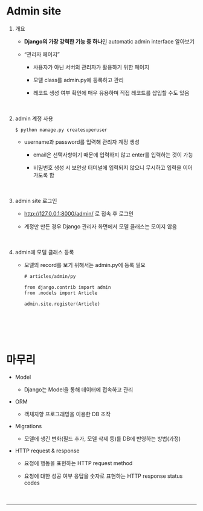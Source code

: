 # **Admin site**

1. 개요
    - **Django의 가장 강력한 기능 중 하나**인 automatic admin interface 알아보기<br>

    - “관리자 페이지”
        - 사용자가 아닌 서버의 관리자가 활용하기 위한 페이지<br>

        - 모델 class를 admin.py에 등록하고 관리
        - 레코드 생성 여부 확인에 매우 유용하며 직접 레코드를 삽입할 수도 있음
<br><br><br>

2. admin 계정 사용
    
    `$ python manage.py createsuperuser`
    
    - username과 password를 입력해 관리자 계정 생성<br>

        - email은 선택사항이기 때문에 입력하지 않고 enter를 입력하는 것이 가능<br>

        - 비밀번호 생성 시 보안상 터미널에 입력되지 않으니 무시하고 입력을 이어가도록 함
<br><br><br>

3. admin site 로그인
    - http://127.0.0.1:8000/admin/ 로 접속 후 로그인<br>

    - 계정만 만든 경우 Django 관리자 화면에서 모델 클래스는 모이지 않음
<br><br><br>

4. admin에 모델 클래스 등록
    - 모델의 record를 보기 위해서는 admin.py에 등록 필요

        ```html
        # articles/admin/py
        
        from django.contrib import admin
        from .models import Article
        
        admin.site.register(Article)
        ```
<br><br>        
---

# **마무리**

- Model<br>

    - Django는 Model을 통해 데이터에 접속하고 관리
- ORM
    - 객체지향  프로그래밍을 이용한 DB 조작
- Migrations
    - 모델에 생긴 변화(필드 추가, 모델 삭제 등)를 DB에 반영하는 방법(과정)
- HTTP request & response
    - 요청에 행동을 표현하는 HTTP request method<br>

    - 요청에 대한 성공 여부 응답을 숫자로 표현하는 HTTP response status codes
<br><br><br>

---
